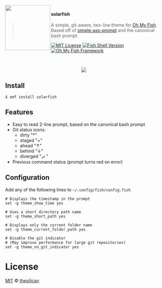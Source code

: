 <img src="https://cdn.rawgit.com/oh-my-fish/oh-my-fish/e4f1c2e0219a17e2c748b824004c8d0b38055c16/docs/logo.svg" align="left" width="144px" height="144px"/>

#### solarfish

> A simple, git-aware, two-line theme for [Oh My Fish][omf-link]. Based off of [simple-ass-prompt](https://github.com/lfiolhais/theme-simple-ass-prompt) and the canonical bash prompt

[![MIT License](https://img.shields.io/badge/license-MIT-007EC7.svg?style=flat-square)](/LICENSE)
[![Fish Shell Version](https://img.shields.io/badge/fish-v3.0.0-007EC7.svg?style=flat-square)](https://fishshell.com)
[![Oh My Fish Framework](https://img.shields.io/badge/Oh%20My%20Fish-Framework-007EC7.svg?style=flat-square)](https://www.github.com/oh-my-fish/oh-my-fish)

<br/>

<p align="center">
<img src="https://i.imgur.com/CxG9s8q.png">
</p>

## Install

```fish
$ omf install solarfish
```

## Features

- Easy to read 2-line prompt, based on the canonical bash prompt
- Git status icons:
  - dirty "\*"
  - staged "+"
  - ahead "↑"
  - behind "↓"
  - diverged "⥄ "
- Previous command status (prompt turns red on error)

## Configuration

Add any of the following lines to
`~/.config/fish/config.fish`

```fish
# Displays the timestamp in the prompt
set -g theme_show_time yes

# Uses a short directory path name
set -g theme_short_path yes

# Displays only the current folder name
set -g theme_current_folder_path yes

# Disable the git indicator
# (May improve performance for large git repositories)
set -g theme_no_git_indicator yes
```

# License

[MIT][mit] © [thesilican][author]

[mit]: https://opensource.org/licenses/MIT
[author]: https://github.com/thesilican
[omf-link]: https://www.github.com/oh-my-fish/oh-my-fish
[license-badge]: https://img.shields.io/badge/license-MIT-007EC7.svg?style=flat-square
